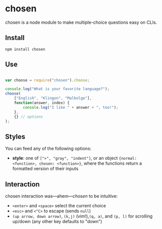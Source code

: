 chosen
======

chosen is a node module to make multiple-choice questions easy on CLIs.

Install
-------

`npm install chosen`

Use
---

```js

var choose = require("chosen").choose;

console.log("What is your favorite language?");
choose(
    ["English", "Klingon", "Malbolge"],
    function(answer, index) {
        console.log("I like " + answer + ", too!");
    },
    {} // options
);
```

Styles
------
You can feed any of the following options:

* **style**: one of `[">", "gray", "indent"]`, or an object `{normal: <function>, chosen: <function>}`, where the functions return a formatted version of their inputs

Interaction
-----------
chosen interaction was—ahem—*chosen* to be intuitive:
* `<enter>` and `<space>` select the current choice
* `<esc>` and `<^C>` to escape (sends `null`)
* `(up arrow, down arrow)`, `(k,j)` (vim!),`(q, a)`, and `(p, l)` for scrolling up/down (any other key defaults to "down")
